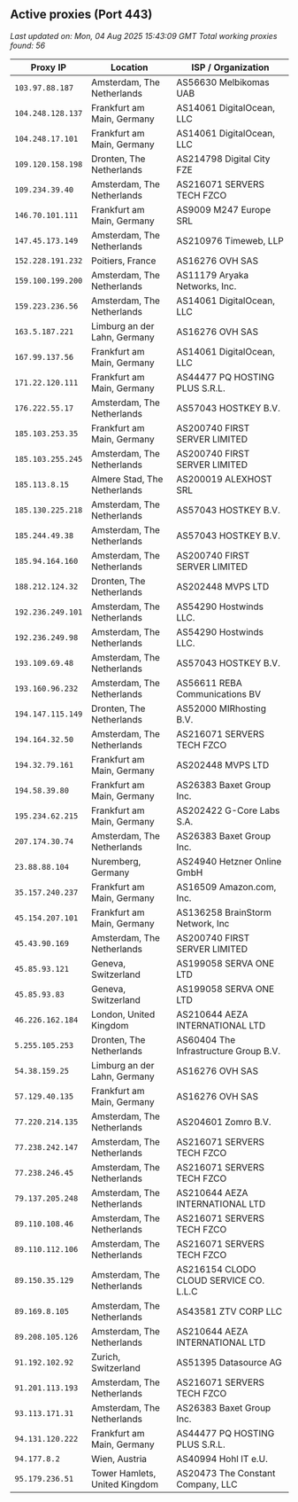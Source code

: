 ## Active proxies (Port 443)

*Last updated on: Mon, 04 Aug 2025 15:43:09 GMT*
*Total working proxies found: 56*

| Proxy IP | Location | ISP / Organization |
|----------|----------|--------------------|
| `103.97.88.187` | Amsterdam, The Netherlands | AS56630 Melbikomas UAB |
| `104.248.128.137` | Frankfurt am Main, Germany | AS14061 DigitalOcean, LLC |
| `104.248.17.101` | Frankfurt am Main, Germany | AS14061 DigitalOcean, LLC |
| `109.120.158.198` | Dronten, The Netherlands | AS214798 Digital City FZE |
| `109.234.39.40` | Amsterdam, The Netherlands | AS216071 SERVERS TECH FZCO |
| `146.70.101.111` | Frankfurt am Main, Germany | AS9009 M247 Europe SRL |
| `147.45.173.149` | Amsterdam, The Netherlands | AS210976 Timeweb, LLP |
| `152.228.191.232` | Poitiers, France | AS16276 OVH SAS |
| `159.100.199.200` | Amsterdam, The Netherlands | AS11179 Aryaka Networks, Inc. |
| `159.223.236.56` | Amsterdam, The Netherlands | AS14061 DigitalOcean, LLC |
| `163.5.187.221` | Limburg an der Lahn, Germany | AS16276 OVH SAS |
| `167.99.137.56` | Frankfurt am Main, Germany | AS14061 DigitalOcean, LLC |
| `171.22.120.111` | Frankfurt am Main, Germany | AS44477 PQ HOSTING PLUS S.R.L. |
| `176.222.55.17` | Amsterdam, The Netherlands | AS57043 HOSTKEY B.V. |
| `185.103.253.35` | Frankfurt am Main, Germany | AS200740 FIRST SERVER LIMITED |
| `185.103.255.245` | Amsterdam, The Netherlands | AS200740 FIRST SERVER LIMITED |
| `185.113.8.15` | Almere Stad, The Netherlands | AS200019 ALEXHOST SRL |
| `185.130.225.218` | Amsterdam, The Netherlands | AS57043 HOSTKEY B.V. |
| `185.244.49.38` | Amsterdam, The Netherlands | AS57043 HOSTKEY B.V. |
| `185.94.164.160` | Amsterdam, The Netherlands | AS200740 FIRST SERVER LIMITED |
| `188.212.124.32` | Dronten, The Netherlands | AS202448 MVPS LTD |
| `192.236.249.101` | Amsterdam, The Netherlands | AS54290 Hostwinds LLC. |
| `192.236.249.98` | Amsterdam, The Netherlands | AS54290 Hostwinds LLC. |
| `193.109.69.48` | Amsterdam, The Netherlands | AS57043 HOSTKEY B.V. |
| `193.160.96.232` | Amsterdam, The Netherlands | AS56611 REBA Communications BV |
| `194.147.115.149` | Dronten, The Netherlands | AS52000 MIRhosting B.V. |
| `194.164.32.50` | Amsterdam, The Netherlands | AS216071 SERVERS TECH FZCO |
| `194.32.79.161` | Frankfurt am Main, Germany | AS202448 MVPS LTD |
| `194.58.39.80` | Frankfurt am Main, Germany | AS26383 Baxet Group Inc. |
| `195.234.62.215` | Frankfurt am Main, Germany | AS202422 G-Core Labs S.A. |
| `207.174.30.74` | Amsterdam, The Netherlands | AS26383 Baxet Group Inc. |
| `23.88.88.104` | Nuremberg, Germany | AS24940 Hetzner Online GmbH |
| `35.157.240.237` | Frankfurt am Main, Germany | AS16509 Amazon.com, Inc. |
| `45.154.207.101` | Frankfurt am Main, Germany | AS136258 BrainStorm Network, Inc |
| `45.43.90.169` | Amsterdam, The Netherlands | AS200740 FIRST SERVER LIMITED |
| `45.85.93.121` | Geneva, Switzerland | AS199058 SERVA ONE LTD |
| `45.85.93.83` | Geneva, Switzerland | AS199058 SERVA ONE LTD |
| `46.226.162.184` | London, United Kingdom | AS210644 AEZA INTERNATIONAL LTD |
| `5.255.105.253` | Dronten, The Netherlands | AS60404 The Infrastructure Group B.V. |
| `54.38.159.25` | Limburg an der Lahn, Germany | AS16276 OVH SAS |
| `57.129.40.135` | Frankfurt am Main, Germany | AS16276 OVH SAS |
| `77.220.214.135` | Amsterdam, The Netherlands | AS204601 Zomro B.V. |
| `77.238.242.147` | Amsterdam, The Netherlands | AS216071 SERVERS TECH FZCO |
| `77.238.246.45` | Amsterdam, The Netherlands | AS216071 SERVERS TECH FZCO |
| `79.137.205.248` | Amsterdam, The Netherlands | AS210644 AEZA INTERNATIONAL LTD |
| `89.110.108.46` | Amsterdam, The Netherlands | AS216071 SERVERS TECH FZCO |
| `89.110.112.106` | Amsterdam, The Netherlands | AS216071 SERVERS TECH FZCO |
| `89.150.35.129` | Amsterdam, The Netherlands | AS216154 CLODO CLOUD SERVICE CO. L.L.C |
| `89.169.8.105` | Amsterdam, The Netherlands | AS43581 ZTV CORP LLC |
| `89.208.105.126` | Amsterdam, The Netherlands | AS210644 AEZA INTERNATIONAL LTD |
| `91.192.102.92` | Zurich, Switzerland | AS51395 Datasource AG |
| `91.201.113.193` | Amsterdam, The Netherlands | AS216071 SERVERS TECH FZCO |
| `93.113.171.31` | Amsterdam, The Netherlands | AS26383 Baxet Group Inc. |
| `94.131.120.222` | Frankfurt am Main, Germany | AS44477 PQ HOSTING PLUS S.R.L. |
| `94.177.8.2` | Wien, Austria | AS40994 Hohl IT e.U. |
| `95.179.236.51` | Tower Hamlets, United Kingdom | AS20473 The Constant Company, LLC |
